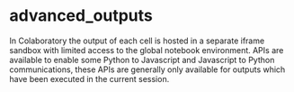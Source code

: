 # advanced_outputs
In Colaboratory the output of each cell is hosted in a separate iframe sandbox with limited access to the global notebook environment. APIs are available to enable some Python to Javascript and Javascript to Python communications, these APIs are generally only available for outputs which have been executed in the current session.

